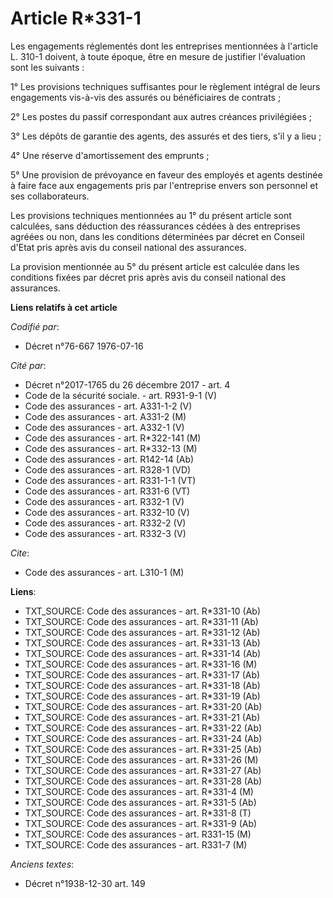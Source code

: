 # Article R*331-1

Les engagements réglementés dont les entreprises mentionnées à l'article L. 310-1 doivent, à toute époque, être en mesure de
justifier l'évaluation sont les suivants :

1° Les provisions techniques suffisantes pour le règlement intégral de leurs engagements vis-à-vis des assurés ou
bénéficiaires de contrats ;

2° Les postes du passif correspondant aux autres créances privilégiées ;

3° Les dépôts de garantie des agents, des assurés et des tiers, s'il y a lieu ;

4° Une réserve d'amortissement des emprunts ;

5° Une provision de prévoyance en faveur des employés et agents destinée à faire face aux engagements pris par l'entreprise
envers son personnel et ses collaborateurs.

Les provisions techniques mentionnées au 1° du présent article sont calculées, sans déduction des réassurances cédées à des
entreprises agréées ou non, dans les conditions déterminées par décret en Conseil d'Etat pris après avis du conseil national
des assurances.

La provision mentionnée au 5° du présent article est calculée dans les conditions fixées par décret pris après avis du
conseil national des assurances.

**Liens relatifs à cet article**

_Codifié par_:

  - Décret n°76-667 1976-07-16

_Cité par_:

  - Décret n°2017-1765 du 26 décembre 2017 - art. 4
  - Code de la sécurité sociale. - art. R931-9-1 (V)
  - Code des assurances - art. A331-1-2 (V)
  - Code des assurances - art. A331-2 (M)
  - Code des assurances - art. A332-1 (V)
  - Code des assurances - art. R*322-141 (M)
  - Code des assurances - art. R*332-13 (M)
  - Code des assurances - art. R142-14 (Ab)
  - Code des assurances - art. R328-1 (VD)
  - Code des assurances - art. R331-1-1 (VT)
  - Code des assurances - art. R331-6 (VT)
  - Code des assurances - art. R332-1 (V)
  - Code des assurances - art. R332-10 (V)
  - Code des assurances - art. R332-2 (V)
  - Code des assurances - art. R332-3 (V)

_Cite_:

  - Code des assurances - art. L310-1 (M)

**Liens**:

  - TXT_SOURCE: Code des assurances - art. R*331-10 (Ab)
  - TXT_SOURCE: Code des assurances - art. R*331-11 (Ab)
  - TXT_SOURCE: Code des assurances - art. R*331-12 (Ab)
  - TXT_SOURCE: Code des assurances - art. R*331-13 (Ab)
  - TXT_SOURCE: Code des assurances - art. R*331-14 (Ab)
  - TXT_SOURCE: Code des assurances - art. R*331-16 (M)
  - TXT_SOURCE: Code des assurances - art. R*331-17 (Ab)
  - TXT_SOURCE: Code des assurances - art. R*331-18 (Ab)
  - TXT_SOURCE: Code des assurances - art. R*331-19 (Ab)
  - TXT_SOURCE: Code des assurances - art. R*331-20 (Ab)
  - TXT_SOURCE: Code des assurances - art. R*331-21 (Ab)
  - TXT_SOURCE: Code des assurances - art. R*331-22 (Ab)
  - TXT_SOURCE: Code des assurances - art. R*331-24 (Ab)
  - TXT_SOURCE: Code des assurances - art. R*331-25 (Ab)
  - TXT_SOURCE: Code des assurances - art. R*331-26 (M)
  - TXT_SOURCE: Code des assurances - art. R*331-27 (Ab)
  - TXT_SOURCE: Code des assurances - art. R*331-28 (Ab)
  - TXT_SOURCE: Code des assurances - art. R*331-4 (M)
  - TXT_SOURCE: Code des assurances - art. R*331-5 (Ab)
  - TXT_SOURCE: Code des assurances - art. R*331-8 (T)
  - TXT_SOURCE: Code des assurances - art. R*331-9 (Ab)
  - TXT_SOURCE: Code des assurances - art. R331-15 (M)
  - TXT_SOURCE: Code des assurances - art. R331-7 (M)

_Anciens textes_:

  - Décret n°1938-12-30 art. 149
